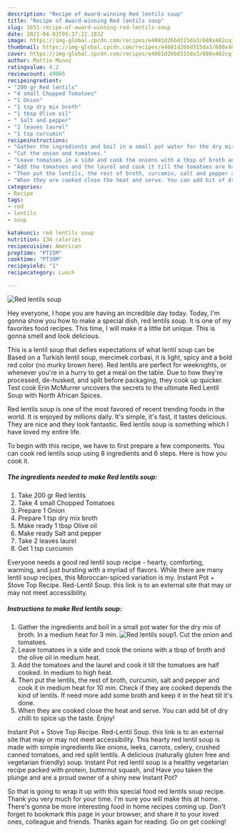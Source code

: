 ```yaml
---
description: "Recipe of Award-winning Red lentils soup"
title: "Recipe of Award-winning Red lentils soup"
slug: 1651-recipe-of-award-winning-red-lentils-soup
date: 2021-04-03T05:37:22.183Z
image: https://img-global.cpcdn.com/recipes/e4081d26bd315da3/680x482cq70/red-lentils-soup-recipe-main-photo.jpg
thumbnail: https://img-global.cpcdn.com/recipes/e4081d26bd315da3/680x482cq70/red-lentils-soup-recipe-main-photo.jpg
cover: https://img-global.cpcdn.com/recipes/e4081d26bd315da3/680x482cq70/red-lentils-soup-recipe-main-photo.jpg
author: Mattie Munoz
ratingvalue: 4.2
reviewcount: 49065
recipeingredient:
- "200 gr Red lentils"
- "4 small Chopped Tomatoes"
- "1 Onion"
- "1 tsp dry mix broth"
- "1 tbsp Olive oil"
- " Salt and pepper"
- "2 leaves laurel"
- "1 tsp curcumin"
recipeinstructions:
- "Gather the ingredients and boil in a small pot water for the dry mix of broth. In a medium heat for 3 min."
- "Cut the onion and tomatoes."
- "Leave tomatoes in a side and cook the onions with a tbsp of broth and the olive oil in medium heat."
- "Add the tomatoes and the laurel and cook it till the tomatoes are half cooked. In medium to high heat."
- "Then put the lentils, the rest of broth, curcumin, salt and pepper and cook it in medium heat for 10 min. Check if they are cooked depends the kind of lentils. If need more add some broth and keep it in the heat till it&#39;s done."
- "When they are cooked close the heat and serve. You can add bit of dry chilli to spice up the taste. Enjoy!"
categories:
- Recipe
tags:
- red
- lentils
- soup

katakunci: red lentils soup 
nutrition: 134 calories
recipecuisine: American
preptime: "PT15M"
cooktime: "PT30M"
recipeyield: "1"
recipecategory: Lunch

---
```



![Red lentils soup](https://img-global.cpcdn.com/recipes/e4081d26bd315da3/680x482cq70/red-lentils-soup-recipe-main-photo.jpg)

Hey everyone, I hope you are having an incredible day today. Today, I'm gonna show you how to make a special dish, red lentils soup. It is one of my favorites food recipes. This time, I will make it a little bit unique. This is gonna smell and look delicious.

This is a lentil soup that defies expectations of what lentil soup can be Based on a Turkish lentil soup, mercimek corbasi, it is light, spicy and a bold red color (no murky brown here). Red lentils are perfect for weeknights, or whenever you&#39;re in a hurry to get a meal on the table. Due to how they&#39;re processed, de-husked, and split before packaging, they cook up quicker. Test cook Erin McMurrer uncovers the secrets to the ultimate Red Lentil Soup with North African Spices.

Red lentils soup is one of the most favored of recent trending foods in the world. It is enjoyed by millions daily. It's simple, it's fast, it tastes delicious. They are nice and they look fantastic. Red lentils soup is something which I have loved my entire life.


To begin with this recipe, we have to first prepare a few components. You can cook red lentils soup using 8 ingredients and 6 steps. Here is how you cook it.

<!--inarticleads1-->

##### The ingredients needed to make Red lentils soup:

1. Take 200 gr Red lentils
1. Take 4 small Chopped Tomatoes
1. Prepare 1 Onion
1. Prepare 1 tsp dry mix broth
1. Make ready 1 tbsp Olive oil
1. Make ready  Salt and pepper
1. Take 2 leaves laurel
1. Get 1 tsp curcumin


Everyone needs a good red lentil soup recipe - hearty, comforting, warming, and just bursting with a myriad of flavors. While there are many lentil soup recipes, this Moroccan-spiced variation is my. Instant Pot + Stove Top Recipe. Red-Lentil Soup. this link is to an external site that may or may not meet accessibility. 

<!--inarticleads2-->

##### Instructions to make Red lentils soup:

1. Gather the ingredients and boil in a small pot water for the dry mix of broth. In a medium heat for 3 min.
<img src="https://img-global.cpcdn.com/steps/b5f641413255f932/160x128cq70/red-lentils-soup-recipe-step-1-photo.jpg" alt="Red lentils soup">1. Cut the onion and tomatoes.
1. Leave tomatoes in a side and cook the onions with a tbsp of broth and the olive oil in medium heat.
1. Add the tomatoes and the laurel and cook it till the tomatoes are half cooked. In medium to high heat.
1. Then put the lentils, the rest of broth, curcumin, salt and pepper and cook it in medium heat for 10 min. Check if they are cooked depends the kind of lentils. If need more add some broth and keep it in the heat till it&#39;s done.
1. When they are cooked close the heat and serve. You can add bit of dry chilli to spice up the taste. Enjoy!


Instant Pot + Stove Top Recipe. Red-Lentil Soup. this link is to an external site that may or may not meet accessibility. This hearty red lentil soup is made with simple ingredients like onions, leeks, carrots, celery, crushed canned tomatoes, and red split lentils. A delicious (naturally gluten free and vegetarian friendly) soup. Instant Pot red lentil soup is a healthy vegetarian recipe packed with protein, butternut squash, and Have you taken the plunge and are a proud owner of a shiny new Instant Pot? 

So that is going to wrap it up with this special food red lentils soup recipe. Thank you very much for your time. I'm sure you will make this at home. There's gonna be more interesting food in home recipes coming up. Don't forget to bookmark this page in your browser, and share it to your loved ones, colleague and friends. Thanks again for reading. Go on get cooking!
